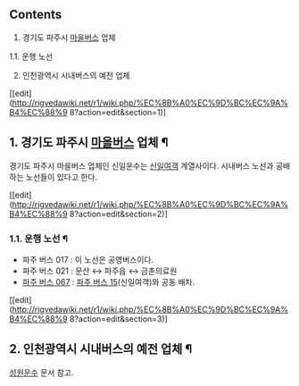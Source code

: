 ## Contents

    

1. 경기도 파주시 [마을버스](%EB%A7%88%EC%9D%84%EB%B2%84%EC%8A%A4.md) 업체 
    

1.1. 운행 노선

2. 인천광역시 시내버스의 예전 업체 

[[edit](http://rigvedawiki.net/r1/wiki.php/%EC%8B%A0%EC%9D%BC%EC%9A%B4%EC%88%9
8?action=edit&section=1)]

## 1. 경기도 파주시 [마을버스](%EB%A7%88%EC%9D%84%EB%B2%84%EC%8A%A4.md) 업체 ¶

경기도 파주시 마을버스 업체인 신일운수는 [신일여객](%EC%8B%A0%EC%9D%BC%EC%97%AC%EA%B0%9D.md)
계열사이다. 시내버스 노선과 공배하는 노선들이 있다고 한다.

  

[[edit](http://rigvedawiki.net/r1/wiki.php/%EC%8B%A0%EC%9D%BC%EC%9A%B4%EC%88%9
8?action=edit&section=2)]

### 1.1. 운행 노선 ¶

  * 파주 버스 017 : 이 노선은 공영버스이다.
  * 파주 버스 021 : 문산 ↔ 파주읍 ↔ 금촌의료원
  * [파주 버스 067](%ED%8C%8C%EC%A3%BC%20%EB%B2%84%EC%8A%A4%20067.md) : [파주 버스 15](%ED%8C%8C%EC%A3%BC%20%EB%B2%84%EC%8A%A4%2015.md)(신일여객)와 공동 배차.  

[[edit](http://rigvedawiki.net/r1/wiki.php/%EC%8B%A0%EC%9D%BC%EC%9A%B4%EC%88%9
8?action=edit&section=3)]

## 2. 인천광역시 시내버스의 예전 업체 ¶

[성원운수](%EC%84%B1%EC%9B%90%EC%9A%B4%EC%88%98.md) 문서 참고.


